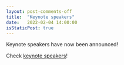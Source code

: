 ```yaml
---
layout: post-comments-off
title:  "Keynote speakers"
date:   2022-02-04 14:00:00
isStaticPost: true
---
```

Keynote speakers have now been announced! 

Check <a href="{{ site.baseurl }}/Programme/#keynote-speakers">keynote speakers</a>!                                                                                                       